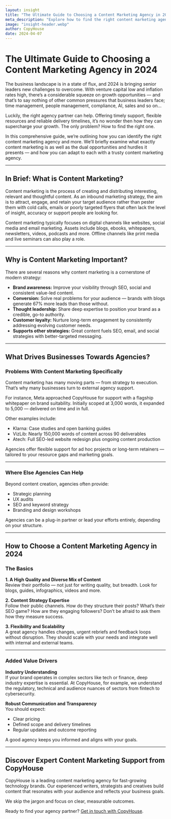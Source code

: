 ```yaml
---
layout: insight
title: "The Ultimate Guide to Choosing a Content Marketing Agency in 2024"
meta_description: "Explore how to find the right content marketing agency in 2024, from strategy and scalability to sector-specific expertise and ROI transparency."
image: "insight-header.webp"
author: CopyHouse
date: 2024-04-07
---
```


# The Ultimate Guide to Choosing a Content Marketing Agency in 2024

The business landscape is in a state of flux, and 2024 is bringing senior leaders new challenges to overcome. With venture capital low and inflation rates high, there’s a considerable squeeze on growth opportunities — and that’s to say nothing of other common pressures that business leaders face; time management, people management, compliance, AI, sales and so on…

Luckily, the right agency partner can help. Offering timely support, flexible resources and reliable delivery timelines, it’s no wonder then how they can supercharge your growth. The only problem? How to find the right one.

In this comprehensive guide, we’re outlining how you can identify the right content marketing agency and more. We’ll briefly examine what exactly content marketing is as well as the dual opportunities and hurdles it presents — and how you can adapt to each with a trusty content marketing agency.

---

## In Brief: What is Content Marketing?

Content marketing is the process of creating and distributing interesting, relevant and thoughtful content. As an inbound marketing strategy, the aim is to attract, engage, and retain your target audience rather than pester them with cold calls, emails or poorly targeted flyers that often lack the level of insight, accuracy or support people are looking for.

Content marketing typically focuses on digital channels like websites, social media and email marketing. Assets include blogs, ebooks, whitepapers, newsletters, videos, podcasts and more. Offline channels like print media and live seminars can also play a role.

---

## Why is Content Marketing Important?

There are several reasons why content marketing is a cornerstone of modern strategy:

- **Brand awareness:** Improve your visibility through SEO, social and consistent value-led content.
- **Conversion:** Solve real problems for your audience — brands with blogs generate 67% more leads than those without.
- **Thought leadership:** Share deep expertise to position your brand as a credible, go-to authority.
- **Customer loyalty:** Nurture long-term engagement by consistently addressing evolving customer needs.
- **Supports other strategies:** Great content fuels SEO, email, and social strategies with better-targeted messaging.

---

## What Drives Businesses Towards Agencies?

### Problems With Content Marketing Specifically

Content marketing has many moving parts — from strategy to execution. That’s why many businesses turn to external agency support.

For instance, Meta approached CopyHouse for support with a flagship whitepaper on brand suitability. Initially scoped at 3,000 words, it expanded to 5,000 — delivered on time and in full.

Other examples include:
- Klarna: Case studies and open banking guides
- VizLib: Nearly 150,000 words of content across 90 deliverables
- Atech: Full SEO-led website redesign plus ongoing content production

Agencies offer flexible support for ad hoc projects or long-term retainers — tailored to your resource gaps and marketing goals.

---

### Where Else Agencies Can Help

Beyond content creation, agencies often provide:
- Strategic planning
- UX audits
- SEO and keyword strategy
- Branding and design workshops

Agencies can be a plug-in partner or lead your efforts entirely, depending on your structure.

---

## How to Choose a Content Marketing Agency in 2024

### The Basics

**1. A High Quality and Diverse Mix of Content**  
Review their portfolio — not just for writing quality, but breadth. Look for blogs, guides, infographics, videos and more.

**2. Content Strategy Expertise**  
Follow their public channels. How do they structure their posts? What’s their SEO game? How are they engaging followers? Don’t be afraid to ask them how they measure success.

**3. Flexibility and Scalability**  
A great agency handles changes, urgent rebriefs and feedback loops without disruption. They should scale with your needs and integrate well with internal and external teams.

---

### Added Value Drivers

**Industry Understanding**  
If your brand operates in complex sectors like tech or finance, deep industry expertise is essential. At CopyHouse, for example, we understand the regulatory, technical and audience nuances of sectors from fintech to cybersecurity.

**Robust Communication and Transparency**  
You should expect:
- Clear pricing
- Defined scope and delivery timelines
- Regular updates and outcome reporting

A good agency keeps you informed and aligns with your goals.

---

## Discover Expert Content Marketing Support from CopyHouse

CopyHouse is a leading content marketing agency for fast-growing technology brands. Our experienced writers, strategists and creatives build content that resonates with your audience and reflects your business goals.

We skip the jargon and focus on clear, measurable outcomes.

Ready to find your agency partner? [Get in touch with CopyHouse](https://www.copyhouse.io/contact).
